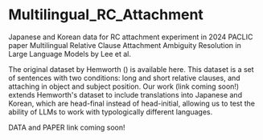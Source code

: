 # Multilingual_RC_Attachment
Japanese and Korean data for RC attachment experiment in 2024 PACLIC paper Multilingual Relative Clause Attachment Ambiguity Resolution in Large Language Models by Lee et al.

The original dataset by Hemworth () is available here. This dataset is a set of sentences with two conditions: long and short relative clauses, and attaching in object and subject position.
Our work (link coming soon!) extends Hemworth's dataset to include translations into Japanese and Korean, which are head-final instead of head-initial, allowing us to test the ability of LLMs to work with typologically different languages.

DATA and PAPER link coming soon!
